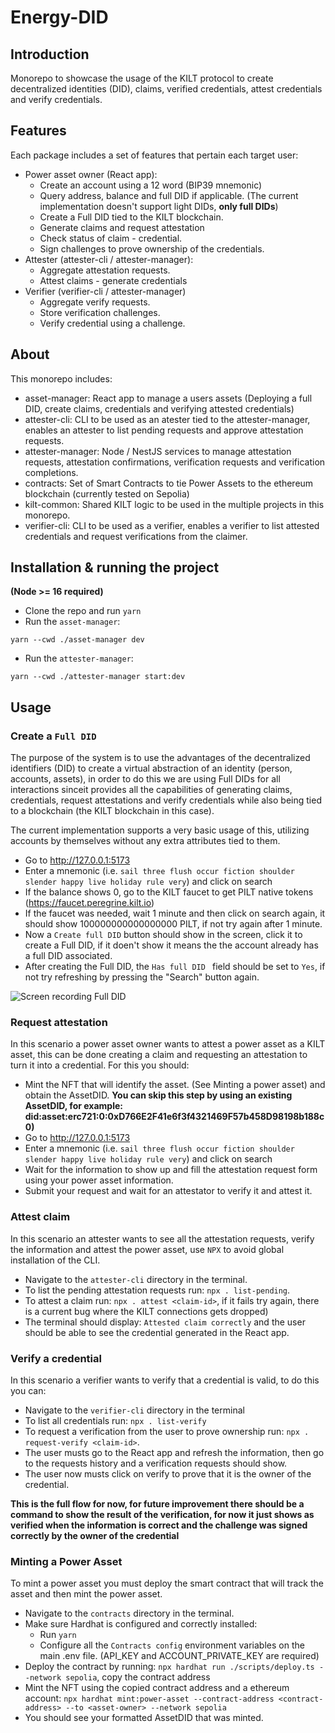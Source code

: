 # Energy-DID

## Introduction

Monorepo to showcase the usage of the KILT protocol to create decentralized identities (DID), claims, verified credentials, attest credentials and verify credentials.

## Features

Each package includes a set of features that pertain each target user:

- Power asset owner (React app):
  - Create an account using a 12 word (BIP39 mnemonic)
  - Query address, balance and full DID if applicable. (The current implementation doesn't support light DIDs, **only full DIDs**)
  - Create a Full DID tied to the KILT blockchain.
  - Generate claims and request attestation
  - Check status of claim - credential.
  - Sign challenges to prove ownership of the credentials.
- Attester (attester-cli / attester-manager):
  - Aggregate attestation requests.
  - Attest claims - generate credentials
- Verifier (verifier-cli / attester-manager)
  - Aggregate verify requests.
  - Store verification challenges.
  - Verify credential using a challenge.

## About

This monorepo includes:

- asset-manager: React app to manage a users assets (Deploying a full DID, create claims, credentials and verifying attested credentials)
- attester-cli: CLI to be used as an atester tied to the attester-manager, enables an attester to list pending requests and approve attestation requests.
- attester-manager: Node / NestJS services to manage attestation requests, attestation confirmations, verification requests and verification completions.
- contracts: Set of Smart Contracts to tie Power Assets to the ethereum blockchain (currently tested on Sepolia)
- kilt-common: Shared KILT logic to be used in the multiple projects in this monorepo.
- verifier-cli: CLI to be used as a verifier, enables a verifier to list attested credentials and request verifications from the claimer.



## Installation & running the project

**(Node >= 16 required)**

- Clone the repo and run `yarn`
- Run the `asset-manager`:

```
yarn --cwd ./asset-manager dev
```

- Run the `attester-manager`:

```
yarn --cwd ./attester-manager start:dev
```

## Usage

### Create a `Full DID`

The purpose of the system is to use the advantages of the decentralized identifiers (DID) to create a virtual abstraction of an identity (person, accounts, assets), in order to do this we are using Full DIDs for all interactions sinceit provides all the capabilities of generating claims, credentials, request attestations and verify credentials while also being tied to a blockchain (the KILT blockchain in this case). 

The current implementation supports a very basic usage of this, utilizing accounts by themselves without any extra attributes tied to them.

- Go to http://127.0.0.1:5173
- Enter a mnemonic (i.e. `sail three flush occur fiction shoulder slender happy live holiday rule very`) and click on search
- If the balance shows 0, go to the KILT faucet to get PILT native tokens (https://faucet.peregrine.kilt.io)
- If the faucet was needed, wait 1 minute and then click on search again, it should show 100000000000000000 PILT, if not try again after 1 minute.
- Now a `Create full DID` button should show in the screen, click it to create a Full DID, if it doen't show it means the the account already has a full DID associated.
- After creating the Full DID, the `Has full DID ` field should be set to `Yes`, if not try refreshing by pressing the "Search" button again.

![Screen recording Full DID](https://github.com/dvrosalesm/energy-did/assets/11451856/4e407d52-89d9-4a90-a871-9e1abe70a69b)

### Request attestation

In this scenario a power asset owner wants to attest a power asset as a KILT asset, this can be done creating a claim and requesting an attestation to turn it into a credential. For this you should:

- Mint the NFT that will identify the asset. (See Minting a power asset) and obtain the AssetDID. **You can skip this step by using an existing AssetDID, for example: did:asset:erc721:0:0xD766E2F41e6f3f4321469F57b458D98198b188c0)**
- Go to http://127.0.0.1:5173
- Enter a mnemonic (i.e. `sail three flush occur fiction shoulder slender happy live holiday rule very`) and click on search
- Wait for the information to show up and fill the attestation request form using your power asset information.
- Submit your request and wait for an attestator to verify it and attest it.

### Attest claim

In this scenario an attester wants to see all the attestation requests, verify the information and attest the power asset, use `NPX` to avoid global installation of the CLI.

- Navigate to the `attester-cli` directory in the terminal.
- To list the pending attestation requests run: `npx . list-pending`.
- To attest a claim run: `npx . attest <claim-id>`, if it fails try again, there is a current bug where the KILT connections gets dropped)
- The terminal should display: `Attested claim correctly` and the user should be able to see the credential generated in the React app.

### Verify a credential

In this scenario a verifier wants to verify that a credential is valid, to do this you can:

- Navigate to the `verifier-cli` directory in the terminal
- To list all credentials run: `npx . list-verify`
- To request a verification from the user to prove ownership run: `npx . request-verify <claim-id>`.
- The user musts go to the React app and refresh the information, then go to the requests history and a verification requests should show.
- The user now musts click on verify to prove that it is the owner of the credential.

**This is the full flow for now, for future improvement there should be a command to show the result of the verification, for now it just shows as verified when the information is correct and the challenge was signed correctly by the owner of the credential**

### Minting a Power Asset

To mint a power asset you must deploy the smart contract that will track the asset and then mint the power asset.

- Navigate to the `contracts` directory in the terminal.
- Make sure Hardhat is configured and correctly installed:
  - Run `yarn`
  - Configure all the `Contracts config` environment variables on the main .env file. (API_KEY and ACCOUNT_PRIVATE_KEY are required)
- Deploy the contract by running: `npx hardhat run ./scripts/deploy.ts --network sepolia`, copy the contract address
- Mint the NFT using the copied contract address and a ethereum account: `npx hardhat mint:power-asset --contract-address <contract-address> --to <asset-owner> --network sepolia`
- You should see your formatted AssetDID that was minted.
